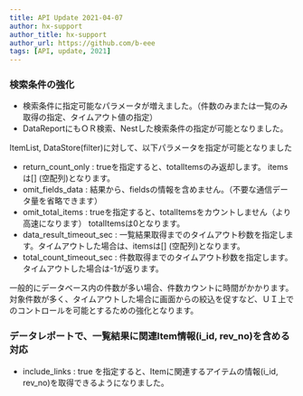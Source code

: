 ```yaml
---
title: API Update 2021-04-07
author: hx-support
author_title: hx-support
author_url: https://github.com/b-eee
tags: [API, update, 2021]
---
```


### 検索条件の強化

- 検索条件に指定可能なパラメータが増えました。（件数のみまたは一覧のみ取得の指定、タイムアウト値の指定）
- DataReportにもＯＲ検索、Nestした検索条件の指定が可能となりました。

ItemList, DataStore(filter)に対して、以下パラメータを指定が可能となりました
- return_count_only   : trueを指定すると、totalItemsのみ返却します。 itemsは[] (空配列)となります。
- omit_fields_data    : 結果から、fieldsの情報を含めません。（不要な通信データ量を省略できます）
- omit_total_items    : trueを指定すると、totalItemsをカウントしません（より高速になります） totalItemsは0となります。
- data_result_timeout_sec    : 一覧結果取得までのタイムアウト秒数を指定します。タイムアウトした場合は、itemsは[] (空配列)となります。
- total_count_timeout_sec    : 件数取得までのタイムアウト秒数を指定します。タイムアウトした場合は-1が返ります。

一般的にデータベース内の件数が多い場合、件数カウントに時間がかかります。
対象件数が多く、タイムアウトした場合に画面からの絞込を促すなど、ＵＩ上でのコントロールを可能とするための強化となります。

### データレポートで、一覧結果に関連Item情報(i_id, rev_no)を含める対応
- include_links : true を指定すると、Itemに関連するアイテムの情報(i_id, rev_no)を取得できるようになりました。
